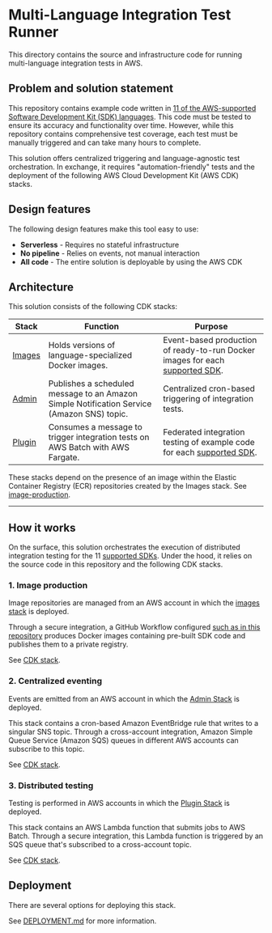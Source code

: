 # Multi-Language Integration Test Runner

This directory contains the source and infrastructure code for running multi-language integration tests in AWS.

## Problem and solution statement

This repository contains example code written in [11 of the AWS-supported Software Development Kit (SDK) languages](../../README.md#how-this-repository-is-organized).
This code must be tested to ensure its accuracy and functionality over time.
However, while this repository contains comprehensive test coverage, each test must be manually triggered and can take many hours to complete.

This solution offers centralized triggering and language-agnostic test orchestration. In exchange, it requires "automation-friendly" tests and the deployment of the following AWS Cloud Development Kit (AWS CDK) stacks.

## Design features

The following design features make this tool easy to use:

- **Serverless** - Requires no stateful infrastructure
- **No pipeline** - Relies on events, not manual interaction
- **All code** - The entire solution is deployable by using the AWS CDK

## Architecture

This solution consists of the following CDK stacks:

| Stack                   | Function                                                                                   | Purpose                                                                                                                                                     |
| ----------------------- | ------------------------------------------------------------------------------------------ | ----------------------------------------------------------------------------------------------------------------------------------------------------------- |
| [Images](stacks/images) | Holds versions of language-specialized Docker images.                                      | Event-based production of ready-to-run Docker images for each [supported SDK](https://docs.aws.amazon.com/sdkref/latest/guide/version-support-matrix.html). |
| [Admin](stacks/admin)   | Publishes a scheduled message to an Amazon Simple Notification Service (Amazon SNS) topic. | Centralized cron-based triggering of integration tests.                                                                                                     |
| [Plugin](stacks/plugin) | Consumes a message to trigger integration tests on AWS Batch with AWS Fargate.             | Federated integration testing of example code for each [supported SDK](https://docs.aws.amazon.com/sdkref/latest/guide/version-support-matrix.html).        |

These stacks depend on the presence of an image within the Elastic Container Registry (ECR) repositories created
by the Images stack. See [image-production](#1-image-production).

---

## How it works

On the surface, this solution orchestrates the execution of distributed integration testing for the 11 [supported SDKs](https://docs.aws.amazon.com/sdkref/latest/guide/version-support-matrix.html).
Under the hood, it relies on the source code in this repository and the following CDK stacks.

### 1. Image production

Image repositories are managed from an AWS account in which the [images stack](stacks/images) is deployed.

Through a secure integration, a GitHub Workflow configured [such as in this repository](../../.github/workflows/docker-push.yml) produces Docker images containing pre-built SDK code and publishes them to a private registry.

See [CDK stack](stacks/images).

### 2. Centralized eventing

Events are emitted from an AWS account in which the [Admin Stack](stacks/admin) is deployed.

This stack contains a cron-based Amazon EventBridge rule that writes to a singular SNS topic.
Through a cross-account integration, Amazon Simple Queue Service (Amazon SQS) queues in different AWS accounts can subscribe to this topic.

See [CDK stack](stacks/admin).

### 3. Distributed testing

Testing is performed in AWS accounts in which the [Plugin Stack](stacks/plugin) is deployed.

This stack contains an AWS Lambda function that submits jobs to AWS Batch.
Through a secure integration, this Lambda function is triggered by an SQS queue that's subscribed to a cross-account topic.

See [CDK stack](stacks/plugin).

## Deployment

There are several options for deploying this stack.

See [DEPLOYMENT.md](DEPLOYMENT.md) for more information.
